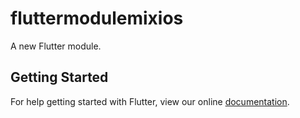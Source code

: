 # fluttermodulemixios

A new Flutter module.

## Getting Started

For help getting started with Flutter, view our online
[documentation](https://flutter.dev/).
